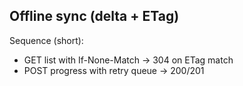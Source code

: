 ## Offline sync (delta + ETag)

Sequence (short):
- GET list with If-None-Match → 304 on ETag match
- POST progress with retry queue → 200/201

